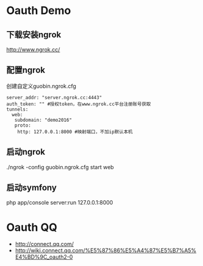 # Oauth Demo

## 下载安装ngrok
http://www.ngrok.cc/

## 配置ngrok
创建自定义guobin.ngrok.cfg

```
server_addr: "server.ngrok.cc:4443"
auth_token: "" #授权token，在www.ngrok.cc平台注册账号获取
tunnels:
  web:
   subdomain: "demo2016"
   proto:
    http: 127.0.0.1:8000 #映射端口，不加ip默认本机
```

## 启动ngrok
./ngrok -config guobin.ngrok.cfg start web

## 启动symfony
php app/console server:run 127.0.0.1:8000

# Oauth QQ
- http://connect.qq.com/
- http://wiki.connect.qq.com/%E5%87%86%E5%A4%87%E5%B7%A5%E4%BD%9C_oauth2-0